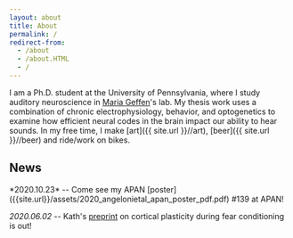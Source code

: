 ```yaml
---
layout: about
title: About
permalink: /
redirect-from:
  - /about
  - /about.HTML
  - /
---
```


I am a Ph.D. student at the University of Pennsylvania, where I study auditory neuroscience in [Maria Geffen](https://www.med.upenn.edu/hearing/)'s lab. My thesis work uses a combination of chronic electrophysiology, behavior, and optogenetics to examine how efficient neural codes in the brain impact our ability to hear sounds. In my free time, I make [art]({{ site.url }}//art), [beer]({{ site.url }}//beer) and ride/work on bikes.

<h2> News </h2>
*2020.10.23* -- Come see my APAN
[poster]({{site.url}}/assets/2020_angelonietal_apan_poster_pdf.pdf) #139 at APAN!

*2020.06.02* -- Kath's [preprint](https://www.biorxiv.org/content/10.1101/2020.06.02.128702v1) on cortical plasticity during fear conditioning is out!
